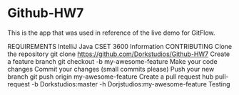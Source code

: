 # Github-HW7
This is the app that was used in reference of the live demo for GitFlow.

REQUIREMENTS
IntelliJ
Java
CSET 3600 Information
CONTRIBUTING
Clone the repository git clone https://github.com/Dorkstudios/Github-HW7
Create a feature branch git checkout -b my-awesome-feature
Make your code changes
Commit your changes (small commits please)
Push your new branch git push origin my-awesome-feature
Create a pull request hub pull-request -b Dorkstudios:master -h Dorjstudios:my-awesome-feature
Testing
